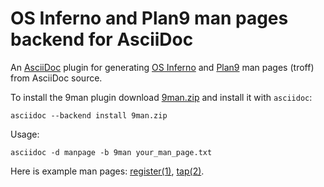 # OS Inferno and Plan9 man pages backend for AsciiDoc

An [AsciiDoc](http://asciidoc.org/) plugin for generating
[OS Inferno](https://code.google.com/p/inferno-os/) and
[Plan9](http://plan9.bell-labs.com/plan9/) man pages (troff) from AsciiDoc
source.

To install the 9man plugin download
[9man.zip](https://github.com/powerman/asciidoc-9man-backend/releases/download/1.1.0/9man.zip)
and install it with `asciidoc`:

```
asciidoc --backend install 9man.zip
```

Usage:

```
asciidoc -d manpage -b 9man your_man_page.txt
```

Here is example man pages:
[register(1)](https://code.google.com/p/inferno-contrib-register/source/browse/doc/1/register.txt),
[tap(2)](https://code.google.com/p/inferno-contrib-tap/source/browse/doc/2/tap.txt).
